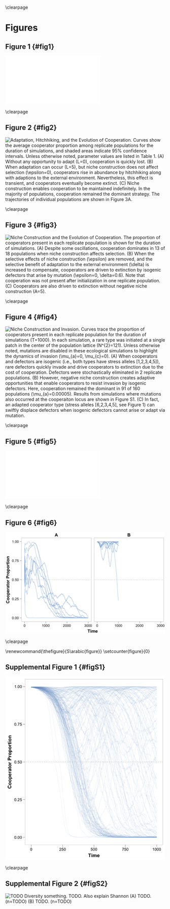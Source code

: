 \clearpage

# Figures

## Figure 1 {#fig1}

![**Adaptation to External and Constructed Environments.** (**A**) We begin with the case with five adaptive loci ($L=5$) and five non-zero alleles ($A=5$). All simulations are initialized with a non-adapted genotype with allele 0 at every locus (far left).  Random mutation will introduce a non-zero allele, which will increase in frequency. In this example, allele 1 arises at the first locus (in the "12 o’clock" position). The rest of this schematic focuses on niche construction. Every non-zero allele at any locus influences selection at the next locus in the clockwise direction. There is a "mismatch" in this genotype (highlighted by the red sector), because the niche constructed by allele 1 at the first locus favors allele 2, not 0, at its immediate clockwise neighbor (the second locus). Once the appropriate allele arises, it will be selected.  In this case, the genotype [1,2,0,0,0] receives an epsilon effect in addition to the extra delta.  The "match" at the first and second locus is highlighted as a green sector. However, now there is a new mismatch between the second and third locus, which a new round of mutation and selection corrects, and so on. The green sector grows as the red sector ticks clockwise. Importantly, because $A$ divides evenly into $L$, this genotype can evolve into a perfectly reinforcing sequence [1,2,3,4,5], which enjoys a maximal epsilon increment of fitness due to niche construction. (**B**) The case of negative niche construction is illustrated for the case of five loci ($L=5$) and six non-zero alleles ($A=6$). Here we start with a population fixed for the genotype on the far left [1,2,3,4,5]. There is a single mismatch in this genotype (highlighted by the red sector), because the niche constructed by allele 5 favors allele 6, not 1, at its immediate clockwise neighbor. If the fitter mutant [6,2,3,4,5] arises (see next genotype to the right), it will fix. (We note that the strength of selection will drop as its frequency increases). However, now there is a new mismatch in the genotype (highlighted again with a red sector). We see that correcting one mismatch generates a new mismatch.  Thus, this system will never escape its mismatches–--the red sector just clicks clockwise around the genome.  Indeed, after six (or $A$) rounds of mismatch correction and generation, we have ended back where we started with the original genotype turned clockwise by one locus. Here, the adaptation to previous niche construction generates further niche construction that leads to novel adaptation.](../figures/Figure1.pdf)

\clearpage

## Figure 2 {#fig2}

![**Adaptation, Hitchhiking, and the Evolution of Cooperation.** Curves show the average cooperator proportion among replicate populations for the duration of simulations, and shaded areas indicate 95% confidence intervals. Unless otherwise noted, parameter values are listed in [Table 1](#tables). (**A**) Without any opportunity to adapt ($L=0$), cooperation is quickly lost. (**B**) When adaptation can occur ($L=5$), but niche construction does not affect selection ($\epsilon=0$), cooperators rise in abundance by hitchhiking along with adaptions to the external environment. Nevertheless, this effect is transient, and cooperators eventually become extinct. (**C**) Niche construction enables cooperation to be maintained indefinitely. In the majority of populations, cooperation remained the dominant strategy. The trajectories of individual populations are shown in Figure 3A.](../figures/Figure2.png)

\clearpage


## Figure 3 {#fig3}

![**Niche Construction and the Evolution of Cooperation.** The proportion of cooperators present in each replicate population is shown for the duration of simulations. (**A**) Despite some oscillations, cooperation dominates in 13 of 18 populations when niche construction affects selection. (**B**) When the selective effects of niche construction ($\epsilon$) are removed, and the selective benefit of adaptation to the external environment ($\delta$) is increased to compensate, cooperators are driven to extinction by isogenic defectors that arise by mutation ($\epsilon=0$, $\delta=0.6$). Note that cooperation was not present after initialization in one replicate population. (**C**) Cooperators are also driven to extinction without negative niche construction ($A=5$).](../figures/Figure3.png)

\clearpage


## Figure 4 {#fig4}

![**Niche Construction and Invasion.** Curves trace the proportion of cooperators present in each replicate population for the duration of simulations ($T=1000$). In each simulation, a rare type was initiated at a single patch in the center of the population lattice ($N^{2}=121$). Unless otherwise noted, mutations are disabled in these ecological simulations to highlight the dynamics of invasion ($\mu_{a}=0, \mu_{c}=0$). (**A**) When cooperators and defectors are isogenic (i.e., both types have stress alleles [1,2,3,4,5]), rare defectors quickly invade and drive cooperators to extinction due to the cost of cooperation. Defectors were stochastically eliminated in 2 replicate populations. (**B**) However, negative niche construction creates adaptive opportunities that enable cooperators to resist invasion by isogenic defectors. Here, cooperation remained the dominant in 91 of 160 populations ($\mu_{a}=0.00005$). Results from simulations where mutations also occurred at the cooperaiton locus are shown in Figure S1. (**C**) In fact, an adapted cooperator type (stress alleles [6,2,3,4,5], see Figure 1) can swiftly displace defectors when isogenic defectors cannot arise or adapt via mutation.](../figures/Figure4.png)

\clearpage

## Figure 5 {#fig5}

![**Cooperator Adaptation Prevents Defector Invasion.** Here we depict the distribution of dominant types among subpopulations over time for one representative simulation in which isogenic defectors arise. To highlight the effects of adaptation, mutations did not occur at the cooperation locus ($\mu_{c}=0$). At time $t=0$ (upper left panel), a single isogenic defector population (red) is placed among cooperator populations (light blue). Because these defectors do not bear the costs of cooperation, they spread ($t=272$). However, cooperators in one population gain an adaptation that gives them a fitness advantage over defectors (second panel, dark blue, lower left). At $t=325$, defectors continue to invade cooperator populations. However, the adapted cooperator type spreads more quickly due to its fitness advantage, invading both defector populations and ancestral cooperator populations ($t=390$), until it eventually fixes in the population ($t=500$). At $t=690$, a new cooperator type emerges that is favored due to negative niche construction (orange). This new type spreads rapidly ($t=812$) until reaching fixation ($t=900$). At this point, it becomes susceptible to invasion by the next "adapted" cooperator type, and the cycle continues.](../figures/Figure5.pdf)

\clearpage

## Figure 6 {#fig6}

![**Negative Niche Construction and Adaptive Paths.** The proportion of cooperators present in each replicate population is shown for the duration of simulations. (**A**) When the effects of negative niche construction are magnified, cooperators are eliminated from all replicate populations (n=10). (**B**) Instead, when the mutation rate at adaptive loci is increased 100-fold, cooperators remain dominant in TODO of TODO replicate populations ($\mu_{a}=0.001$).](../figures/Figure6.png)

\clearpage

\renewcommand{\thefigure}{S\arabic{figure}}
\setcounter{figure}{0}

## Supplemental Figure 1 {#figS1}

![**Defector Invasion with Mutations.** The proportion of cooperators present in each replicate population is shown for the duration of simulations ($T=1000$). When mutations occur both at the adaptive loci and the cooperation locus ($\mu_{a}=\mu{c}=0.00005$), cooperation remains dominant in 58 of 160 replicate populations.](../figures/FigureS1.png)

\clearpage

## Supplemental Figure 2 {#figS2}

![**TODO Diversity something.** TODO. Also explain Shannon (**A**) TODO. (n=TODO) (**B**) TODO. (n=TODO)](../figures/FigureS2.png)

